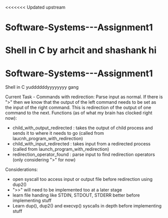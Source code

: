 <<<<<<< Updated upstream
# Software-Systems---Assignment1
Shell in C
by arhcit and shashank
hi
=======
# Software-Systems---Assignment1
Shell in C yuddddddyyyyyyyy gang


Current Task - Commands with redirection: 
Parse input as normal. If there is ">" then we know that the output of the left command needs to be set as the input of the right command. This is redirection of the output of one command to the next. 
Functions (as of what my brain has clocked right now): 
- child_with_output_redirected : takes the output of child process and sends it to where it needs to go (called from laucnh_program_with_redirection)
- child_with_input_redirected : takes input from a redirected process (called from launch_program_with_redirection)
- redirection_operator_found : parse input to find redirection operators (only considering ">" for now)

Considerations:
- open syscall too access input or output file before redirection using dup2()
- ">>" will need to be implemented too at a later stage
- learn file handing like STDIN, STDOUT, STDERR better before implementing stuff
- Learn dup(), dup2() and execvp() syscalls in depth before implementing stuff 

